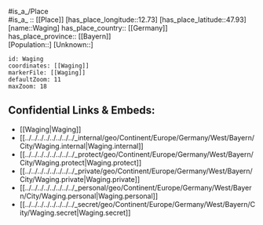 ﻿---
location: [47.93,12.73] 
mapzoom: [7,12] 
mapmarker: city 
type: City
tags:
- geo/City


SpocWebEntityId: 35386
isDeleted: false
confidential: public

---
#is_a_/Place  
#is_a_ :: [[Place]] 
[has_place_longitude::12.73] 
[has_place_latitude::47.93] 
[name::Waging] 
has_place_country:: [[Germany]]  
has_place_province:: [[Bayern]]  
[Population::] 
[Unknown::] 


```leaflet
id: Waging
coordinates: [[Waging]] 
markerFile: [[Waging]] 
defaultZoom: 11 
maxZoom: 18
```


## Confidential Links & Embeds: 
- [[Waging|Waging]]  
- [[../../../../../../../../_internal/geo/Continent/Europe/Germany/West/Bayern/City/Waging.internal|Waging.internal]] 
- [[../../../../../../../../_protect/geo/Continent/Europe/Germany/West/Bayern/City/Waging.protect|Waging.protect]] 
- [[../../../../../../../../_private/geo/Continent/Europe/Germany/West/Bayern/City/Waging.private|Waging.private]] 
- [[../../../../../../../../_personal/geo/Continent/Europe/Germany/West/Bayern/City/Waging.personal|Waging.personal]] 
- [[../../../../../../../../_secret/geo/Continent/Europe/Germany/West/Bayern/City/Waging.secret|Waging.secret]] 
